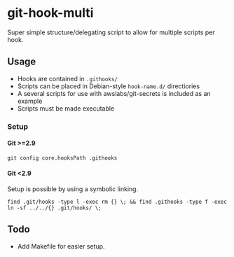 # git-hook-multi
  Super simple structure/delegating script to allow for multiple scripts per hook.
  
## Usage
  - Hooks are contained in `.githooks/`
  - Scripts can be placed in Debian-style `hook-name.d/` directiories
  - A several scripts for use with awslabs/git-secrets is included as an example
  - Scripts must be made executable

### Setup
#### Git >=2.9
````
git config core.hooksPath .githooks
````

#### Git <2.9
Setup is possible by using a symbolic linking.
````
find .git/hooks -type l -exec rm {} \; && find .githooks -type f -exec ln -sf ../../{} .git/hooks/ \;
````
  
## Todo
  - Add Makefile for easier setup.
